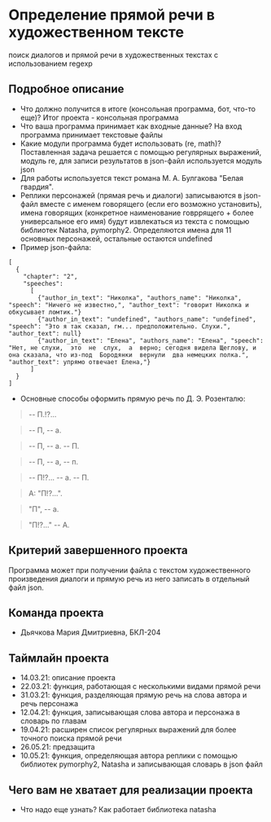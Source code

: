 # Определение прямой речи в художественном тексте
поиск диалогов и прямой речи в художественных текстах с использованием regexp
## Подробное описание

- Что должно получится в итоге (консольная программа, бот, что-то еще)? Итог проекта - консольная программа
- Что ваша программа принимает как входные данные? На вход программа принимает текстовые файлы
- Какие модули программа будет использовать (re, math)? Поставленная задача решается с помощью регулярных выражений, модуль re, для записи результатов в json-файл используется модуль json
- Для работы используется текст романа М. А. Булгакова "Белая гвардия".
- Реплики персонажей (прямая речь и диалоги) записываются в json-файл вместе с именем говорящего (если его возможно установить), имена говорящих (конкретное наименование говррящего + более универсальное его имя) будут извлекаться из текста с помощью библиотек Natasha, pymorphy2. Определяются имена для 11 основных персонажей, остальные остаются undefined
- Пример json-файла:
```
[
  {
    "chapter": "2",
    "speeches": 
      [
        {"author_in_text": "Николка", "authors_name": "Николка", "speech": "Ничего не известно,", "author_text": "говорит Николка и обкусывает ломтик."}
        {"author_in_text": "undefined", "authors_name": "undefined", "speech": "Это я так сказал, гм... предположительно. Слухи.", "author_text": null}
        {"author_in_text": "Елена", "authors_name": "Елена", "speech": "Нет, не слухи,  это  не  слух,  а  верно; сегодня видела Щеглову, и она сказала, что из-под  Бородянки  вернули  два немецких полка.", "author_text": упрямо отвечает Елена,"}
      ]
  }
]
```
- Основные способы оформить прямую речь по Д. Э. Розенталю:
> -- П.!?...

> -- П, -- а.

> -- П, -- а. -- П.

> -- П, -- а, -- п.

> -- П!?... -- а. -- П.

> А: "П!?...".

> "П", -- а.

> "П!?..." -- А.

## Критерий завершенного проекта

Программа может при получении файла с текстом художественного произведения диалоги и прямую речь из него записать в отдельный файл json.

## Команда проекта

- Дьячкова Мария Дмитриевна, БКЛ-204

## Таймлайн проекта

- 14.03.21: описание проекта
- 22.03.21: функция, работающая с несколькими видами прямой речи
- 31.03.21: функция, разделяющая прямую речь на слова автора и речь персонажа
- 12.04.21: функция, записывающая слова автора и персонажа в словарь по главам
- 19.04.21: расширен список регулярных выражений для более точного поиска прямой речи
- 26.05.21: предзащита
- 10.05.21: функция, определяющая автора реплики с помощью библиотек pymorphy2, Natasha и записывающая словарь в json файл

## Чего вам не хватает для реализации проекта

- Что надо еще узнать? Как работает библиотека natasha

